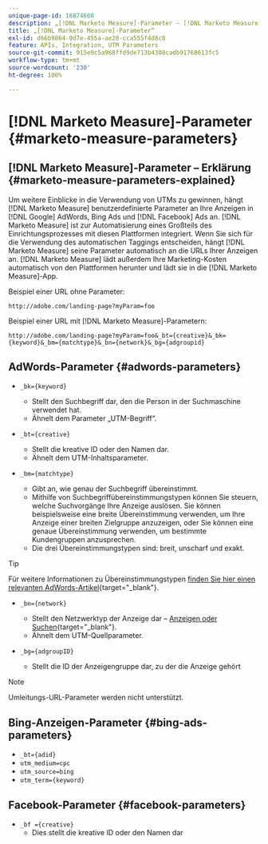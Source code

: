 ```yaml
---
unique-page-id: 18874608
description: „[!DNL Marketo Measure]-Parameter – [!DNL Marketo Measure]“
title: „[!DNL Marketo Measure]-Parameter“
exl-id: d66b9864-0d7e-455a-ae20-cca555f4d8c8
feature: APIs, Integration, UTM Parameters
source-git-commit: 915e9c5a968ffd9de713b4308cadb91768613fc5
workflow-type: tm+mt
source-wordcount: '230'
ht-degree: 100%

---
```


# [!DNL Marketo Measure]-Parameter {#marketo-measure-parameters}

## [!DNL Marketo Measure]-Parameter – Erklärung {#marketo-measure-parameters-explained}

Um weitere Einblicke in die Verwendung von UTMs zu gewinnen, hängt [!DNL Marketo Measure] benutzerdefinierte Parameter an Ihre Anzeigen in [!DNL Google] AdWords, Bing Ads und [!DNL Facebook] Ads an. [!DNL Marketo Measure] ist zur Automatisierung eines Großteils des Einrichtungsprozesses mit diesen Plattformen integriert. Wenn Sie sich für die Verwendung des automatischen Taggings entscheiden, hängt [!DNL Marketo Measure] seine Parameter automatisch an die URLs Ihrer Anzeigen an. [!DNL Marketo Measure] lädt außerdem Ihre Marketing-Kosten automatisch von den Plattformen herunter und lädt sie in die [!DNL Marketo Measure]-App.

Beispiel einer URL ohne Parameter:

`http://adobe.com/landing-page?myParam=foo`

Beispiel einer URL mit [!DNL Marketo Measure]-Parametern:

`http://adobe.com/landing-page?myParam=foo&_bt={creative}&_bk={keyword}&_bm={matchtype}&_bn={network}&_bg={adgroupid}`

## AdWords-Parameter {#adwords-parameters}

* `_bk={keyword}`
   * Stellt den Suchbegriff dar, den die Person in der Suchmaschine verwendet hat.
   * Ähnelt dem Parameter „UTM-Begriff“. 

* `_bt={creative}`
   * Stellt die kreative ID oder den Namen dar.
   * Ähnelt dem UTM-Inhaltsparameter.

* `_bm={matchtype}`
   * Gibt an, wie genau der Suchbegriff übereinstimmt.
   * Mithilfe von Suchbegriffübereinstimmungstypen können Sie steuern, welche Suchvorgänge Ihre Anzeige auslösen. Sie können beispielsweise eine breite Übereinstimmung verwenden, um Ihre Anzeige einer breiten Zielgruppe anzuzeigen, oder Sie können eine genaue Übereinstimmung verwenden, um bestimmte Kundengruppen anzusprechen.
   * Die drei Übereinstimmungstypen sind: breit, unscharf und exakt.

>[!TIP]
>
>Für weitere Informationen zu Übereinstimmungstypen [finden Sie hier einen relevanten AdWords-Artikel](https://support.google.com/adwords/answer/2497836?hl=de){target="_blank"}.

* `_bn={network}`
   * Stellt den Netzwerktyp der Anzeige dar – [Anzeigen oder Suchen](https://support.google.com/adwords/answer/1752334?hl=de){target="_blank"}.
   * Ähnelt dem UTM-Quellparameter.

* `_bg={adgroupID}`
   * Stellt die ID der Anzeigengruppe dar, zu der die Anzeige gehört

>[!NOTE]
>
>Umleitungs-URL-Parameter werden nicht unterstützt.

## Bing-Anzeigen-Parameter {#bing-ads-parameters}

* `_bt={adid}`
* `utm_medium=cpc`
* `utm_source=bing`
* `utm_term={keyword}`

## Facebook-Parameter {#facebook-parameters}

* `_bf ={creative}`
   * Dies stellt die kreative ID oder den Namen dar
